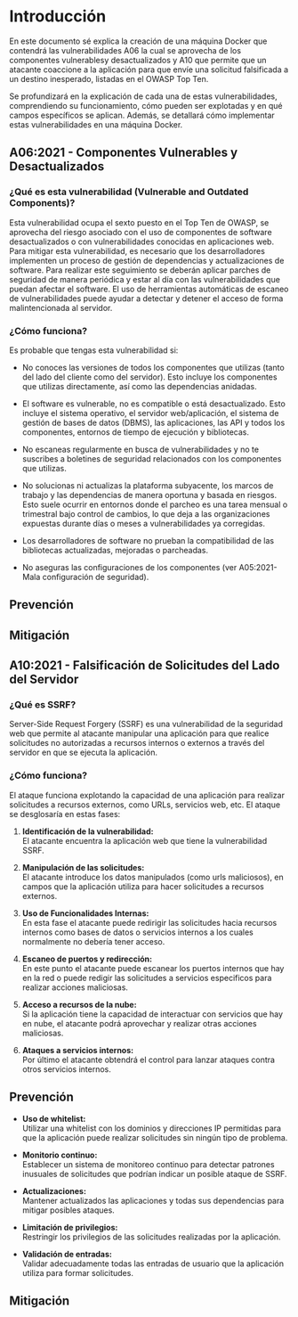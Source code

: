 # Introducción

En este documento sé explica la creación de una máquina Docker que contendrá las vulnerabilidades A06 la cual se aprovecha de los componentes vulnerablesy desactualizados y A10 que permite que 
un atacante coaccione a la aplicación para que envíe una solicitud falsificada a un destino inesperado, listadas en el OWASP Top Ten.

Se profundizará en la explicación de cada una de estas vulnerabilidades, comprendiendo su funcionamiento, cómo pueden ser explotadas y en qué campos específicos se aplican. Además, se detallará
cómo implementar estas vulnerabilidades en una máquina Docker.


## A06:2021 - Componentes Vulnerables y Desactualizados

### ¿Qué es esta vulnerabilidad (Vulnerable and Outdated Components)?

Esta vulnerabilidad ocupa el sexto puesto en el Top Ten de OWASP, se aprovecha del riesgo asociado con el uso de componentes de software desactualizados o con vulnerabilidades conocidas en aplicaciones web. Para mitigar esta vulnerabilidad, es necesario que los desarrolladores implementen un proceso de gestión de dependencias y actualizaciones de software. Para realizar este seguimiento se deberán aplicar parches de seguridad de manera periódica y estar al día con las vulnerabilidades que puedan afectar el software. El uso de herramientas automáticas de escaneo de vulnerabilidades puede ayudar a detectar y detener el acceso de forma malintencionada al servidor.

### ¿Cómo funciona?

Es probable que tengas esta vulnerabilidad si:

 - No conoces las versiones de todos los componentes que utilizas (tanto del lado del cliente como del servidor). Esto incluye los componentes que utilizas directamente, así como las dependencias anidadas.

 - El software es vulnerable, no es compatible o está desactualizado. Esto incluye el sistema operativo, el servidor web/aplicación, el sistema de gestión de bases de datos (DBMS), las aplicaciones, las API y todos los componentes, entornos de tiempo de ejecución y bibliotecas.

 - No escaneas regularmente en busca de vulnerabilidades y no te suscribes a boletines de seguridad relacionados con los componentes que utilizas.

 - No solucionas ni actualizas la plataforma subyacente, los marcos de trabajo y las dependencias de manera oportuna y basada en riesgos. Esto suele ocurrir en entornos donde el parcheo es una tarea mensual o trimestral bajo control de cambios, lo que deja a las organizaciones expuestas durante días o meses a vulnerabilidades ya corregidas.

 - Los desarrolladores de software no prueban la compatibilidad de las bibliotecas actualizadas, mejoradas o parcheadas.

 - No aseguras las configuraciones de los componentes (ver A05:2021-Mala configuración de seguridad).

## Prevención


## Mitigación




## A10:2021 - Falsificación de Solicitudes del Lado del Servidor

### ¿Qué es SSRF?

Server-Side Request Forgery (SSRF) es una vulnerabilidad de la seguridad web que permite al atacante manipular una aplicación para que realice solicitudes no autorizadas a recursos internos o externos a través del servidor en que se ejecuta la aplicación.

### ¿Cómo funciona?

El ataque funciona explotando la capacidad de una aplicación para realizar solicitudes a recursos externos, como URLs, servicios web, etc. El ataque se desglosaría en estas fases:

1. **Identificación de la vulnerabilidad:** <br>
El atacante encuentra la aplicación web que tiene la vulnerabilidad SSRF.
   
2. **Manipulación de las solicitudes:** <br>
El atacante introduce los datos manipulados (como urls maliciosos), en campos que la aplicación utiliza para hacer solicitudes a recursos externos.

3. **Uso de Funcionalidades Internas:** <br>
En esta fase el atacante puede redirigir las solicitudes hacia recursos internos como bases de datos o servicios internos a los cuales normalmente no debería tener acceso. 

4. **Escaneo de puertos y redirección:** <br>
En este punto el atacante puede escanear los puertos internos que hay en la red o puede redigir las solicitudes a servicios especificos para realizar acciones maliciosas.

5. **Acceso a recursos de la nube:** <br>
Si la aplicación tiene la capacidad de interactuar con servicios que hay en nube, el atacante podrá aprovechar y realizar otras acciones maliciosas.

6. **Ataques a servicios internos:** <br>
Por último el atacante obtendrá el control para lanzar ataques contra otros servicios internos.

## Prevención

- **Uso de whitelist:** <br>
Utilizar una whitelist con los dominios y direcciones IP permitidas para que la aplicación puede realizar solicitudes sin ningún tipo de problema.

- **Monitorio continuo:** <br>
Establecer un sistema de monitoreo continuo para detectar patrones inusuales de solicitudes que podrían indicar un posible ataque de SSRF.

- **Actualizaciones:** <br>
Mantener actualizados las aplicaciones y todas sus dependencias para mitigar posibles ataques.

- **Limitación de privilegios:** <br>
Restringir los privilegios de las solicitudes realizadas por la aplicación.

- **Validación de entradas:** <br>
Validar adecuadamente todas las entradas de usuario que la aplicación utiliza para formar solicitudes. 


## Mitigación


